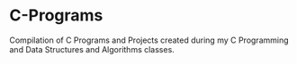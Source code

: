 # C-Programs
 Compilation of C Programs and Projects created during my C Programming and Data Structures and Algorithms classes. 
